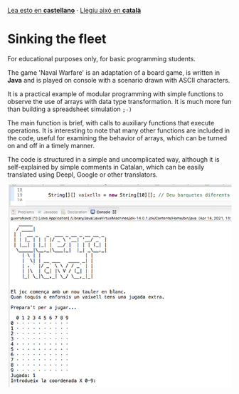 [Lea esto en **castellano**](README.es.md) · [Llegiu això en **català**](README.ca.md)

# Sinking the fleet

For educational purposes only, for basic programming students.

The game 'Naval Warfare' is an adaptation of a board game, is written in **Java** and is played on console with a scenario drawn with ASCII characters.

It is a practical example of modular programming with simple functions to observe the use of arrays with data type transformation. It is much more fun than building a spreadsheet simulation `;-)`

The main function is brief, with calls to auxiliary functions that execute operations. It is interesting to note that many other functions are included in the code, useful for examining the behavior of arrays, which can be turned on and off in a timely manner. 

The code is structured in a simple and uncomplicated way, although it is self-explained by simple comments in Catalan, which can be easily translated using Deepl, Google or other translators. 


![screenshot](screenshot_fleet.png)
